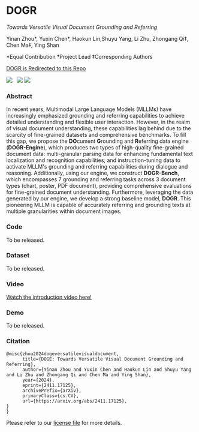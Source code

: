 # DOGR

*Towards Versatile Visual Document Grounding and Referring*

Yinan Zhou*, Yuxin Chen*, Haokun Lin,Shuyu Yang, Li Zhu, Zhongang Qi‡, Chen Ma‡, Ying Shan

*Equal Contribution †Project Lead ‡Corresponding Authors 

 <a href='https://github.com/Tencent/DOGR'>DOGR is Redirected to this Repo</a> &nbsp;

 <a href='https://zyinan99.github.io/'><img src='https://img.shields.io/badge/Project-Page-Green'></a> &nbsp;
 <a href="https://arxiv.org/pdf/2411.17125"><img src="https://img.shields.io/static/v1?label=Arxiv Preprint&message=DOGE&color=red&logo=arxiv"></a>
 <a href="https://www.youtube.com/watch?v=gfhF3oYH178&feature=youtu.be"><img src="https://img.shields.io/static/v1?label=Demo&message=Video&color=orange&logo=youtube"></a>
 

 ### Abstract 
 In recent years, Multimodal Large Language Models (MLLMs) have increasingly emphasized grounding and referring capabilities to achieve detailed understanding and flexible user interaction. However, in the realm of visual document understanding, these capabilities lag behind due to the scarcity of fine-grained datasets and comprehensive benchmarks. To fill this gap, we propose the **DO**cument **G**rounding and **R**eferring data engine (**DOGR-Engine**), which produces two types of high-quality fine-grained document data: multi-granular parsing data for enhancing fundamental text localization and recognition capabilities; and instruction-tuning data to activate MLLM's grounding and referring capabilities during dialogue and reasoning. Additionally, using our engine, we construct **DOGR-Bench**, which encompasses 7 grounding and referring tasks across 3 document types (chart, poster, PDF document), providing comprehensive evaluations for fine-grained document understanding. Furthermore, leveraging the data generated by our engine, we develop a strong baseline model, **DOGR**. This pioneering MLLM is capable of accurately referring and grounding texts at multiple granularities within document images.

 ### Code
 To be released.

 ### Dataset
 To be released.

 ### Video
[Watch the introduction video here!](https://www.youtube.com/watch?v=gfhF3oYH178&feature=youtu.be) 


 ### Demo
  To be released.

  
### Citation

```
@misc{zhou2024dogeversatilevisualdocument,
      title={DOGE: Towards Versatile Visual Document Grounding and Referring}, 
      author={Yinan Zhou and Yuxin Chen and Haokun Lin and Shuyu Yang and Li Zhu and Zhongang Qi and Chen Ma and Ying Shan},
      year={2024},
      eprint={2411.17125},
      archivePrefix={arXiv},
      primaryClass={cs.CV},
      url={https://arxiv.org/abs/2411.17125}, 
}
}
```
Please refer to our [license file](https://github.com/zyinan99/DOGR/blob/main/LICENSE) for more details.
